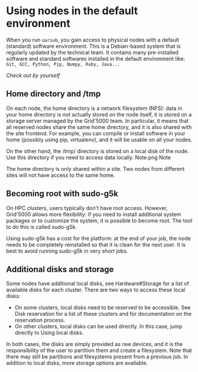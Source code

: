# Using nodes in the default environment

When you run `oarsub`, you gain access to physical nodes with a default (standard) software environment. This is a Debian-based system that is regularly updated by the technical team. It contains many pre-installed software and standard softwares installed in the default environment like: `Git, GCC, Python, Pip, Numpy, Ruby, Java...`

*Check out by yourself*

## Home directory and /tmp

On each node, the home directory is a network filesystem (NFS): data in your home directory is not actually stored on the node itself, it is stored on a storage server managed by the Grid'5000 team. In particular, it means that all reserved nodes share the same home directory, and it is also shared with the site frontend. For example, you can compile or install software in your home (possibly using pip, virtualenv), and it will be usable on all your nodes.

On the other hand, the /tmp/ directory is stored on a local disk of the node. Use this directory if you need to access data locally.
Note.png 	Note

The home directory is only shared within a site. Two nodes from different sites will not have access to the same home.

## Becoming root with sudo-g5k

On HPC clusters, users typically don't have root access. However, Grid'5000 allows more flexibility: if you need to install additional system packages or to customize the system, it is possible to become root. The tool to do this is called sudo-g5k.

Using sudo-g5k has a cost for the platform: at the end of your job, the node needs to be completely reinstalled so that it is clean for the next user. It is best to avoid running sudo-g5k in very short jobs.

## Additional disks and storage

Some nodes have additional local disks, see Hardware#Storage for a list of available disks for each cluster. There are two ways to access these local disks:
- On some clusters, local disks need to be reserved to be accessible. See Disk reservation for a list of these clusters and for documentation on the reservation process.
- On other clusters, local disks can be used directly. In this case, jump directly to Using local disks.

In both cases, the disks are simply provided as raw devices, and it is the responsibility of the user to partition them and create a filesystem. Note that there may still be partitions and filesystems present from a previous job. In addition to local disks, more storage options are available. 
